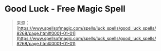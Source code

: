 <!--yml
category: 未分类
date: 2024-06-12 18:43:40
-->

# Good Luck - Free Magic Spell

> 来源：[https://www.spellsofmagic.com/spells/luck_spells/good_luck_spells/8268/page.html#0001-01-01](https://www.spellsofmagic.com/spells/luck_spells/good_luck_spells/8268/page.html#0001-01-01)